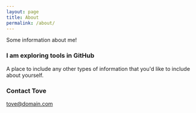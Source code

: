 ```yaml
---
layout: page
title: About
permalink: /about/
---
```


Some information about me!

### I am exploring tools in GitHub

A place to include any other types of information that you'd like to include about yourself.

### Contact Tove

[tove@domain.com](mailto:tove@domain.com)
